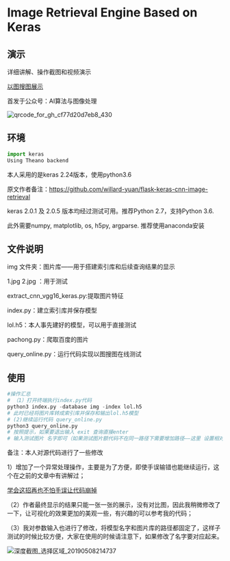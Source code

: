 # Image Retrieval Engine Based on Keras

## 演示

详细讲解、操作截图和视频演示

[以图搜图展示](https://mp.weixin.qq.com/cgi-bin/appmsg?t=media/appmsg_edit&action=edit&type=10&appmsgid=100001082&token=1449037126&lang=zh_CN)

首发于公众号：AI算法与图像处理

![qrcode_for_gh_cf77d20d7eb8_430](/home/pzw/Downloads/qrcode_for_gh_cf77d20d7eb8_430.jpg)

## 环境

```python
import keras
Using Theano backend
```

本人采用的是keras 2.24版本，使用python3.6

原文作者备注：https://github.com/willard-yuan/flask-keras-cnn-image-retrieval

keras 2.0.1 及 2.0.5 版本均经过测试可用。推荐Python 2.7，支持Python 3.6.

此外需要numpy, matplotlib, os, h5py, argparse. 推荐使用anaconda安装

## 文件说明

img 文件夹：图片库——用于搭建索引库和后续查询结果的显示

 1.jpg 2.jpg ：用于测试

extract_cnn_vgg16_keras.py:提取图片特征

index.py：建立索引库并保存模型

lol.h5：本人事先建好的模型，可以用于直接测试

pachong.py：爬取百度的图片

query_online.py：运行代码实现以图搜图在线测试

## 使用

```python
#操作汇总
# （1）打开终端执行index.py代码
python3 index.py -database img -index lol.h5
# 此时已经将图片库转成索引库并保存和输出lol.h5模型
# (2)继续运行代码 query_online.py
python3 query_online.py
# 按照提示，如果要退出输入 exit 查询直接enter
# 输入测试图片 名字即可（如果测试图片额代码不在同一路径下需要增加路径——这里 设置相对路径）
```



备注：本人对源代码进行了一些修改

1）增加了一个异常处理操作，主要是为了方便，即使手误输错也能继续运行，这个在之前的文章中有讲解过；

[学会这招再也不怕手误让代码崩掉](http://mp.weixin.qq.com/s?__biz=MzU4NTY4Mzg1Mw==&mid=2247484695&idx=1&sn=530d383d799e1aaa4554747098c53e01&chksm=fd8783f5caf00ae38c93613aab97df7feb9d6b13c7018e1fa2f378ec86bb97d164e93e7a1a2b&scene=21#wechat_redirect)

（2）作者最终显示的结果只能一张一张的展示，没有对比图，因此我稍微修改了一下，让可视化的效果更加的美观一些，有兴趣的可以参考我的代码；

（3）我对参数输入也进行了修改，将模型名字和图片库的路径都固定了，这样子测试的时候比较方便，大家在使用的时候请注意下，如果修改了名字要对应起来。

![深度截图_选择区域_20190508214737](/home/pzw/Desktop/深度截图_选择区域_20190508214737.png)